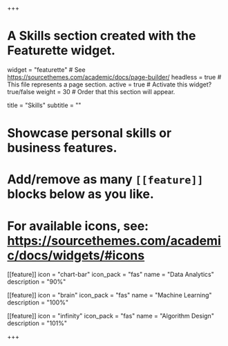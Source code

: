 +++
# A Skills section created with the Featurette widget.
widget = "featurette"  # See https://sourcethemes.com/academic/docs/page-builder/
headless = true  # This file represents a page section.
active = true  # Activate this widget? true/false
weight = 30  # Order that this section will appear.

title = "Skills"
subtitle = ""

# Showcase personal skills or business features.
# 
# Add/remove as many `[[feature]]` blocks below as you like.
# 
# For available icons, see: https://sourcethemes.com/academic/docs/widgets/#icons

[[feature]]
  icon = "chart-bar"
  icon_pack = "fas"
  name = "Data Analytics"
  description = "90%"
  
[[feature]]
  icon = "brain"
  icon_pack = "fas"
  name = "Machine Learning"
  description = "100%"  
  
[[feature]]
  icon = "infinity"
  icon_pack = "fas"
  name = "Algorithm Design"
  description = "101%"

+++
